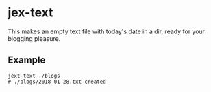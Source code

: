 # jex-text

This makes an empty text file with today's date in a dir, ready for your
blogging pleasure.

## Example

```
jext-text ./blogs
# ./blogs/2018-01-28.txt created
```
